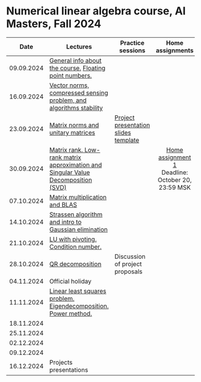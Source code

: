 # Numerical linear algebra course, AI Masters, Fall 2024

|Date| Lectures | Practice sessions | Home assignments|
|----|----|----| :----: |
| 09.09.2024 | [General info about the course.](./lectures/general_info.ipynb) [Floating point numbers.](./lectures/lecture1/lecture-1.ipynb) | | |
| 16.09.2024 | [Vector norms, compressed sensing problem, and algorithms stability](./lectures/lecture2/lecture2.ipynb) | |
| 23.09.2024 | [Matrix norms and unitary matrices](./lectures/lecture3/lecture3.ipynb) | [Project presentation slides template](https://docs.google.com/presentation/d/1N5g52k7jJiJTLqfpj24grYPfakga8KLvFLWpBCwzL6k/edit?usp=sharing) | 
| 30.09.2024 | [Matrix rank. Low-rank matrix approximation and Singular Value Decomposition (SVD)](./lectures/lecture4/lecture4.ipynb) | | [Home assignment 1](./hw/hw1.ipynb) <br> Deadline: October 20, 23:59 MSK | 
| 07.10.2024 | [Matrix multiplication and BLAS](./lectures/lecture5/lecture5.ipynb)  |  |
| 14.10.2024 | [Strassen algorithm and intro to Gaussian elimination](./lectures/lecture6/lecture6.ipynb) | | | 
| 21.10.2024 | [LU with pivoting. Condition number.](./lectures/lecture7/lecture7.ipynb) | | |
| 28.10.2024 | [QR decomposition](./lectures/lecture8/lecture8.ipynb) | Discussion of project proposals |
| 04.11.2024 | Official holiday | | | 
| 11.11.2024 | [Linear least squares problem. Eigendecomposition. Power method.](./lectures/lecture9/lecture9.ipynb) | | |
| 18.11.2024 |  | | | 
| 25.11.2024 |  | | |
| 02.12.2024 |  | | |
| 09.12.2024 | | | |
| 16.12.2024 | Projects presentations | | |

